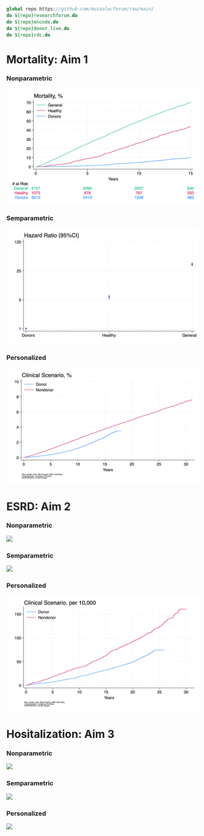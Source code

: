 ```stata
global repo https://github.com/muzaale/forum/raw/main/
do ${repo}researchforum.do
do ${repo}encode.do
do ${repo}donor_live.do
do ${repo}rdc.do

``` 
# Mortality: Aim 1   
### Nonparametric
![](risk.png)

### Semparametric
![](hr.png)

### Personalized
![](aim1.png)

# ESRD: Aim 2   
### Nonparametric
![](risk_esrd.png)

### Semparametric
![](hr_esrd.png)

### Personalized 
![](aim2.png)

# Hositalization: Aim 3  
### Nonparametric
![](risk_hosp.png)

### Semparametric
![](hr_hosp.png)

### Personalized 
![](aim3.png)




